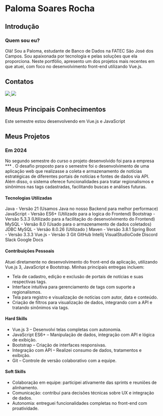# Paloma Soares Rocha

## Introdução

### Quem sou eu?

Olá! Sou a Paloma, estudante de Banco de Dados na FATEC São José dos Campos. Sou apaixonada por tecnologia e pelas soluções que ela proporciona. Neste portfólio, apresento um dos projetos mais recentes em que atuei, com foco no desenvolvimento front-end utilizando Vue.js.

## Contatos
[<img src="https://img.shields.io/badge/GitHub-100000?style=for-the-badge&logo=github&logoColor=white" /> ](https://github.com/PalomaSoaresR)
[<img src="https://img.shields.io/badge/LinkedIn-0077B5?style=for-the-badge&logo=linkedin&logoColor=white" />](https://linkedin.com/in/paloma-soares-rocha)

## Meus Principais Conhecimentos
Este semestre estou desenvolvendo em Vue.js e JavaScript 


## Meus Projetos

### Em 2024
No segundo semestre do curso o projeto desenvolvido foi para a empresa *** . O desafio proposto para o semestre foi o desenvolvimento de uma aplicação web que realizasse a coleta e armazenamento de notícias estratégicas de diferentes portais de notícias e fontes de dados via API. Além disso, o sistema oferece funcionalidades para tratar regionalismos e sinônimos nas tags cadastradas, facilitando buscas e análises futuras.


#### Tecnologias Utilizadas
Java - Versão 21 (Usamos Java no nosso Backend para melhor performace)
JavaScript - Versão ES6+ (Utilizado para a logica do Frontend)
Bootstrap - Versão 5.3.3 (Utilizado para a facilitação do desenvolvimento do Frontend)
MySQL - Versão 8.0 (Usado para o armazenamento de dados coletados)
JDBC MySQL - Versão 8.0.26 (Utilizado )
Maven - Versão 3.8.1
Spring Boot - Versão 3.3.3
Vue.js - Versão 3
Git
GitHub
Intellij
VisualStudioCode
Discord
Slack
Google Docs

#### Contribuições Pessoais
Atuei diretamente no desenvolvimento do front-end da aplicação, utilizando Vue.js 3, JavaScript e Bootstrap.
Minhas principais entregas incluem:
- Tela de cadastro, edição e exclusão de portais de notícias e suas respectivas tags.
- Interface intuitiva para gerenciamento de tags com suporte a regionalismos.
- Tela para registro e visualização de notícias com autor, data e conteúdo.
- Criação de filtros para visualização de dados, integrando com a API e tratando sinônimos via tags.

#### Hard Skills
- Vue.js 3 – Desenvolvi telas completas com autonomia.
- JavaScript ES6+ – Manipulação de dados, integração com API e lógica de exibição.
- Bootstrap – Criação de interfaces responsivas.
- Integração com API – Realizei consumo de dados, tratamentos e exibição.
- Git – Controle de versão colaborativo com a equipe.

#### Soft Skills
- Colaboração em equipe: participei ativamente das sprints e reuniões de alinhamento.
- Comunicação: contribuí para decisões técnicas sobre UX e integração de dados.
- Autonomia: entreguei funcionalidades completas no front-end com proatividade.






